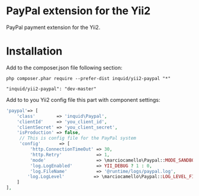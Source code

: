 PayPal extension for the Yii2
===========

PayPal payment extension for the Yii2.

Installation
====

Add to the composer.json file following section:

```
php composer.phar require --prefer-dist inquid/yii2-paypal "*"
```

```
"inquid/yii2-paypal": "dev-master"
```

Add to to you Yii2 config file this part with component settings:

```php
'paypal'=> [
    'class'        => 'inquid\Paypal',
    'clientId'     => 'you_client_id',
    'clientSecret' => 'you_client_secret',
    'isProduction' => false,
     // This is config file for the PayPal system
     'config'       => [
         'http.ConnectionTimeOut' => 30,
         'http.Retry'             => 1,
         'mode'                   => \marciocamello\Paypal::MODE_SANDBOX, // development (sandbox) or production (live) mode
         'log.LogEnabled'         => YII_DEBUG ? 1 : 0,
         'log.FileName'           => '@runtime/logs/paypal.log',
        'log.LogLevel'           => \marciocamello\Paypal::LOG_LEVEL_FINE,
    ]
],
```
